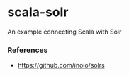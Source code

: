 # scala-solr
An example connecting Scala with Solr

### References
- https://github.com/inoio/solrs
